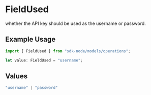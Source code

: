 # FieldUsed

whether the API key should be used as the username or password.

## Example Usage

```typescript
import { FieldUsed } from "sdk-node/models/operations";

let value: FieldUsed = "username";
```

## Values

```typescript
"username" | "password"
```
